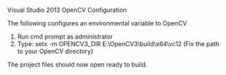 Visual Studio 2013 OpenCV Configuration

The following configures an environmental variable to OpenCV
1. Run cmd prompt as administrator
2. Type: setx -m OPENCV3_DIR E:\OpenCV3\build\x64\vc12 (Fix the path to your OpenCV directory)

The project files should now open ready to build.
